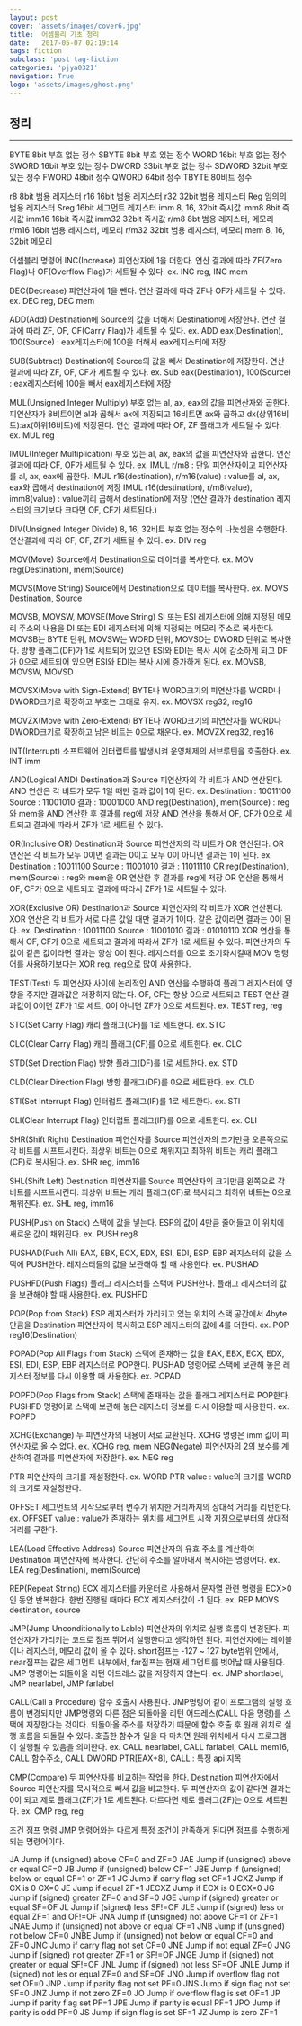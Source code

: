 ```yaml
---
layout: post
cover: 'assets/images/cover6.jpg'
title:  어셈블리 기초 정리
date:   2017-05-07 02:19:14
tags: fiction
subclass: 'post tag-fiction'
categories: 'pjya0321'
navigation: True
logo: 'assets/images/ghost.png'
---
```




## 정리
-----

 BYTE	 8bit 부호 없는 정수
 SBYTE	 8bit 부호 있는 정수
 WORD	 16bit 부호 없는 정수
 SWORD	 16bit 부호 있는 정수
 DWORD	 33bit 부호 없는 정수
 SDWORD	 32bit 부호 있는 정수
 FWORD	 48bit 정수
 QWORD	 64bit 정수
 TBYTE	 80비트 정수


 r8	 8bit 범용 레지스터
 r16	 16bit 범용 레지스터
 r32	 32bit 범용 레지스터
 Reg	 임의의 범용 레지스터
 Sreg	 16bit 세그먼트 레지스터
 imm	 8, 16, 32bit 즉시값
 imm8	 8bit 즉시값
 imm16	 16bit 즉시값
 imm32	 32bit 즉시값
 r/m8	 8bt 범용 레지스터, 메모리
 r/m16	 16bit 범용 레지스터, 메모리
 r/m32	 32bit 범용 레지스터, 메모리
 mem	 8, 16, 32bit 메모리
 


어셈블리 명령어 
INC(Increase)
피연산자에 1을 더한다.
연산 결과에 따라 ZF(Zero Flag)나 OF(Overflow Flag)가 세트될 수 있다.
ex. INC reg, INC mem
 
DEC(Decrease)
피연산자에 1을 뺀다.
연산 결과에 따라 ZF나 OF가 세트될 수 있다.
ex. DEC reg, DEC mem
 
ADD(Add)
Destination에 Source의 값을 더해서 Destination에 저장한다.
연산 결과에 따라 ZF, OF, CF(Carry Flag)가 세트될 수 있다.
ex. ADD eax(Destination), 100(Source) : eax레지스터에 100을 더해서 eax레지스터에 저장
 
SUB(Subtract)
Destination에 Source의 값을 빼서 Destination에 저장한다.
연산 결과에 따라 ZF, OF, CF가 세트될 수 있다.
ex. Sub eax(Destination), 100(Source) : eax레지스터에 100을 빼서 eax레지스터에 저장
 
MUL(Unsigned Integer Multiply)
부호 없는 al, ax, eax의 값을 피연산자와 곱한다. 피연산자가 8비트이면 al과 곱해서 ax에 저장되고 16비트면 ax와 곱하고 dx(상위16비트):ax(하위16비트)에 저장된다. 연산 결과에 따라 OF, ZF 플래그가 세트될 수 있다.
ex. MUL reg
 
IMUL(Integer Multiplication)
부호 있는 al, ax, eax의 값을 피연산자와 곱한다. 연산결과에 따라 CF, OF가 세트될 수 있다.
ex. IMUL r/m8 : 단일 피연산자이고 피연산자를 al, ax, eax에 곱한다.
     IMUL r16(destination), r/m16(value) : value를 al, ax, eax와 곱해서 destination에 저장
    IMUL r16(destination), r/m8(value), imm8(value) : value끼리 곱해서 destination에 저장
    (연산 결과가 destination 레지스터의 크기보다 크다면 OF, CF가 세트된다.)
 
DIV(Unsigned Integer Divide)
8, 16, 32비트 부호 없는 정수의 나눗셈을 수행한다. 연산결과에 따라 CF, OF, ZF가 세트될 수 있다.
ex. DIV reg
 
MOV(Move)
Source에서 Destination으로 데이터를 복사한다.
ex. MOV reg(Destination), mem(Source)


 
MOVS(Move String)
Source에서 Destination으로 데이터를 복사한다.
ex. MOVS Destination, Source
 
MOVSB, MOVSW, MOVSE(Move String)
SI 또는 ESI 레지스터에 의해 지정된 메모리 주소의 내용을 DI 또는 EDI 레지스터에 의해 지정되는 메모리 주소로 복사한다.
MOVSB는 BYTE 단위, MOVSW는 WORD 단위, MOVSD는 DWORD 단위로 복사한다. 방향 플래그(DF)가 1로 세트되어 있으면 ESI와 EDI는 복사 시에 감소하게 되고 DF가 0으로 세트되어 있으면 ESI와 EDI는 복사 시에 증가하게 된다.
ex. MOVSB, MOVSW, MOVSD
 
MOVSX(Move with Sign-Extend)
BYTE나 WORD크기의 피연산자를 WORD나 DWORD크기로 확장하고 부호는 그대로 유지.
ex. MOVSX reg32, reg16
 
MOVZX(Move with Zero-Extend)
BYTE나 WORD크기의 피연산자를 WORD나 DWORD크기로 확장하고 남은 비트는 0으로 채운다.
ex. MOVZX reg32, reg16
 
INT(Interrupt)
소프트웨어 인터럽트를 발생시켜 운영체제의 서브루틴을 호출한다.
ex. INT imm
 
AND(Logical AND)
Destination과 Source 피연산자의 각 비트가 AND 연산된다.
AND 연산은 각 비트가 모두 1일 때만 결과 값이 1이 된다.
ex. Destination : 10011100
      Source      : 11001010 
      결과          : 10001000
     AND reg(Destination), mem(Source) : reg와 mem을 AND 연산한 후 결과를 reg에 저장
AND 연산을 통해서 OF, CF가 0으로 세트되고 결과에 따라서 ZF가 1로 세트될 수 있다.
 
OR(Inclusive OR)
Destination과 Source 피연산자의 각 비트가 OR 연산된다.
OR 연산은 각 비트가 모두 0이면 결과는 0이고 모두 0이 아니면 결과는 1이 된다.
ex. Destination : 10011100
      Source      : 11001010
      결과          : 11011110
      OR reg(Destination), mem(Source) : reg와 mem을 OR 연산한 후 결과를 reg에 저장
 OR 연산을 통해서 OF, CF가 0으로 세트되고 결과에 따라서 ZF가 1로 세트될 수 있다.


 
XOR(Exclusive OR)
Destination과 Source 피연산자의 각 비트가 XOR 연산된다.
XOR 연산은 각 비트가 서로 다른 값일 때만 결과가 1이다. 같은 값이라면 결과는 0이 된다.
ex. Destination : 10011100
      Source      : 11001010
      결과          : 01010110
XOR 연산을 통해서 OF, CF가 0으로 세트되고 결과에 따라서 ZF가 1로 세트될 수 있다.
피연산자의 두 값이 같은 값이라면 결과는 항상 0이 된다.
레지스터를 0으로 초기화시킬때 MOV 명령어를 사용하기보다는 XOR reg, reg으로 많이 사용한다.
 
TEST(Test)
두 피연산자 사이에 논리적인 AND 연산을 수행하여 플래그 레지스터에 영향을 주지만 결과값은 저장하지 않는다. OF, CF는 항상 0으로 세트되고 TEST 연산 결과값이 0이면 ZF가 1로
세트, 0이 아니면 ZF가 0으로 세트된다.
ex. TEST reg, reg
 
STC(Set Carry Flag)
캐리 플래그(CF)를 1로 세트한다.
ex. STC
 
CLC(Clear Carry Flag)
캐리 플래그(CF)를 0으로 세트한다.
ex. CLC
 
STD(Set Direction Flag)
방향 플래그(DF)를 1로 세트한다.
ex. STD

 
CLD(Clear Direction Flag)
방향 플래그(DF)를 0으로 세트한다.
ex. CLD
 
STI(Set Interrupt Flag)
인터럽트 플래그(IF)를 1로 세트한다.
ex. STI
 
CLI(Clear Interrupt Flag)
인터럽트 플래그(IF)를 0으로 세트한다.
ex. CLI
 



SHR(Shift Right)
Destination 피연산자를 Source 피연산자의 크기만큼 오른쪽으로 각 비트를 시프트시킨다.
최상위 비트는 0으로 채워지고 최하위 비트는 캐리 플래그(CF)로 복사된다.
ex. SHR reg, imm16
 
SHL(Shift Left)
Destination 피연산자를 Source 피연산자의 크기만큼 왼쪽으로 각 비트를 시프트시킨다.
최상위 비트는 캐리 플래그(CF)로 복사되고 최하위 비트는 0으로 채워진다.
ex. SHL reg, imm16
 
PUSH(Push on Stack)
스택에 값을 넣는다.
ESP의 값이 4만큼 줄어들고 이 위치에 새로운 값이 채워진다.
ex. PUSH reg8
 
PUSHAD(Push All)
EAX, EBX, ECX, EDX, ESI, EDI, ESP, EBP 레지스터의 값을 스택에 PUSH한다.
레지스터들의 값을 보관해야 할 때 사용한다.
ex. PUSHAD
 
PUSHFD(Push Flags)
플래그 레지스터를 스택에 PUSH한다.
플래그 레지스터의 값을 보관해야 할 때 사용한다.
ex. PUSHFD

POP(Pop from Stack)
ESP 레지스터가 가리키고 있는 위치의 스택 공간에서 4byte 만큼을 Destination 피연산자에 복사하고 ESP 레지스터의 값에 4를 더한다.
ex. POP reg16(Destination)
 
POPAD(Pop All Flags from Stack)
스택에 존재하는 값을 EAX, EBX, ECX, EDX, ESI, EDI, ESP, EBP 레지스터로 POP한다.
PUSHAD 명령어로 스택에 보관해 놓은 레지스터 정보를 다시 이용할 때 사용한다.
ex. POPAD
 
POPFD(Pop Flags from Stack)
스택에 존재하는 값을 플래그 레지스터로 POP한다.
PUSHFD 명령어로 스택에 보관해 놓은 레지스터 정보를 다시 이용할 때 사용한다.
ex. POPFD
 
XCHG(Exchange)
두 피연산자의 내용이 서로 교환된다.
XCHG 명령은 imm 값이 피연산자로 올 수 없다.
ex. XCHG reg, mem
NEG(Negate)
피연산자의 2의 보수를 계산하여 결과를 피연산자에 저장한다.
ex. NEG reg
 
PTR
피연산자의 크기를 재설정한다.
ex. WORD PTR value : value의 크기를 WORD의 크기로 재설정한다.
 
OFFSET
세그먼트의 시작으로부터 변수가 위치한 거리까지의 상대적 거리를 리턴한다.
ex. OFFSET value : value가 존재하는 위치를 세그먼트 시작 지점으로부터의 상대적 거리를 구한다.
 
LEA(Load Effective Address)
Source 피연산자의 유효 주소를 계산하여 Destination 피연산자에 복사한다.
간단히 주소를 알아내서 복사하는 명령어다.
ex. LEA reg(Destination), mem(Source)
 

REP(Repeat String)
ECX 레지스터를 카운터로 사용해서 문자열 관련 명령을 ECX>0인 동안 반복한다.
한번 진행될 때마다 ECX 레지스터값이 -1 된다.
ex. REP MOVS destination, source
 
JMP(Jump Unconditionally to Lable)
피연산자의 위치로 실행 흐름이 변경된다. 피연산자가 가리키는 코드로 점프 뛰어서 실행한다고 생각하면 된다. 피연산자에는 레이블이나 레지스터, 메모리 값이 올 수 있다.
short점프는 -127 ~ 127 byte범위 안에서, near점프는 같은 세그먼트 내부에서, far점프는 현재 세그먼트를 벗어날 때 사용된다. JMP 명령어는 되돌아올 리턴 어드레스 값을 저장하지 않는다.
ex. JMP shortlabel, JMP nearlabel, JMP farlabel
 
CALL(Call a Procedure)
함수 호출시 사용된다. JMP명렁어 같이 프로그램의 실행 흐름이 변경되지만 JMP명령와 다른 점은 되돌아올 리턴 어드레스(CALL 다음 명령)를 스택에 저장한다는 것이다. 되돌아올 주소를 저장하기 떄문에 함수 호출 후 원래 위치로 실행 흐름을 되돌릴 수 있다. 호출한 함수가 일을 다 마치면 원래 위치에서 다시 프로그램이 실행될 수 있음을 의미한다.
ex. CALL nearlabel, CALL farlabel, CALL mem16, CALL 함수주소,
CALL DWORD PTR[EAX+8], CALL <JMP to API> : 특정 api 지목
 
CMP(Compare)
두 피연산자를 비교하는 작업을 한다. Destination 피연산자에서 Source 피연산자를 묵시적으로 빼서 값을 비교한다. 두 피연산자의 값이 같다면 결과는 0이 되고 제로 플래그(ZF)가 1로 세트된다. 다르다면 제로 플래그(ZF)는 0으로 세트된다.
ex. CMP reg, reg
 
조건 점프 명령
JMP 명령어와는 다르게 특정 조건이 만족하게 된다면 점프를 수행하게 되는 명령어이다.
  
 JA	 Jump if (unsigned) above	 CF=0 and ZF=0
 JAE	 Jump if (unsigned) above or equal 	 CF=0
 JB	 Jump if (unsigned) below	 CF=1
 JBE	 Jump if (unsigned) below
 or equal	 CF=1 or ZF=1
 JC	 Jump if carry flag set	 CF=1
 JCXZ	 Jump if CX is 0	 CX=0
 JE	 Jump if equal	 ZF=1
 JECXZ	 Jump if ECX is 0	 ECX=0
 JG	 Jump if (signed) greater	 ZF=0 and SF=0
 JGE	 Jump if (signed) greater or equal	 SF=OF
 JL	 Jump if (signed) less	 SF!=OF
 JLE	 Jump if (signed) less or equal	 ZF=1 and OF!=OF
 JNA	 Jump if (unsigned) not  above	 CF=1 or ZF=1
 JNAE	 Jump if (unsigned) not above or equal 	 CF=1
 JNB	 Jump if (unsigned) not below	 CF=0
 JNBE	 Jump if (unsigned) not below or equal 	 CF=0 and ZF=0
 JNC	 Jump if carry flag not set	 CF=0
 JNE	 Jump if not equal	 ZF=0
 JNG	 Jump if (signed) not greater	 ZF=1 or SF!=OF
 JNGE	 Jump if (signed) not greater or equal 	 SF!=OF
 JNL	 Jump if (signed) not less	 SF=OF
 JNLE	 Jump if (signed) not les or equal	 ZF=0 and SF=OF
 JNO	Jump if overflow flag not set	 OF=0
 JNP	Jump if parity flag not set 	 PF=0
 JNS	Jump if sign flag not set	 SF=0
 JNZ	Jump if not zero	 ZF=0
 JO	Jump if overflow flag is set	 OF=1
 JP	Jump if parity flag set	 PF=1
 JPE	Jump if parity is equal	 PF=1
 JPO	Jump if parity is odd	 PF=0
 JS	Jump if sign flag is set	 SF=1
 JZ	Jump is zero	 ZF=1

